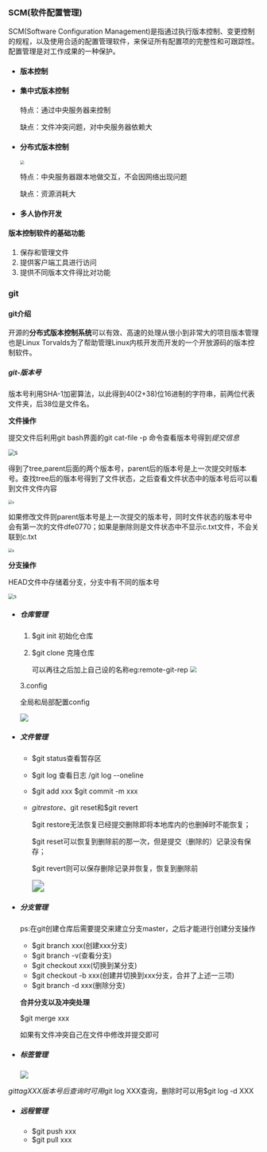 ### SCM(软件配置管理)

SCM(Software Configuration Management)是指通过执行版本控制、变更控制的规程，以及使用合适的配置管理软件，来保证所有配置项的完整性和可跟踪性。配置管理是对工作成果的一种保护。

- #### 版本控制

- #### 集中式版本控制

  特点：通过中央服务器来控制

  缺点：文件冲突问题，对中央服务器依赖大

- #### 分布式版本控制

  <img src="C:\Users\cloak\Pictures\Screenshots\屏幕截图 2023-08-21 180937.png" style="zoom:50%;" />

  特点：中央服务器跟本地做交互，不会因网络出现问题

  缺点：资源消耗大

- #### 多人协作开发

#### 版本控制软件的基础功能

1. 保存和管理文件
2. 提供客户端工具进行访问
3. 提供不同版本文件得比对功能 



### git

#### git介绍

开源的**分布式版本控制系统**可以有效、高速的处理从很小到非常大的项目版本管理也是Linux Torvalds为了帮助管理Linux内核开发而开发的一个开放源码的版本控制软件。

##### git-版本号

版本号利用SHA-1加密算法，以此得到40(2+38)位16进制的字符串，前两位代表文件夹，后38位是文件名。

**文件操作**

提交文件后利用git bash界面的git cat-file -p 命令查看版本号得到*提交信息*

<img src="git.assets/%E5%B1%8F%E5%B9%95%E6%88%AA%E5%9B%BE%202023-08-22%20113539.png" alt="s" style="zoom:80%;" />

得到了tree,parent后面的两个版本号，parent后的版本号是上一次提交时版本号。查找tree后的版本号得到了文件状态，之后查看文件状态中的版本号后可以看到文件文件内容

<img src="git.assets/%E5%B1%8F%E5%B9%95%E6%88%AA%E5%9B%BE%202023-08-22%20112123.png" alt="s" style="zoom:50%;" />

如果修改文件则parent版本号是上一次提交的版本号，同时文件状态的版本号中会有第一次的文件dfe0770；如果是删除则是文件状态中不显示c.txt文件，不会关联到c.txt

<img src="git.assets/%E5%B1%8F%E5%B9%95%E6%88%AA%E5%9B%BE%202023-08-22%20114649.png" alt="s" style="zoom:50%;" />

**分支操作**

HEAD文件中存储着分支，分支中有不同的版本号

<img src="git.assets/%E5%B1%8F%E5%B9%95%E6%88%AA%E5%9B%BE%202023-08-22%20121157.png" alt="s" style="zoom:70%;" />

- ##### 仓库管理

  1. $git init 初始化仓库

  2. $git clone 克隆仓库

     可以再往之后加上自己设的名称eg:remote-git-rep
     <img src="git.assets/%E5%B1%8F%E5%B9%95%E6%88%AA%E5%9B%BE%202023-08-22%20122245.png" style="zoom:80%;" />

    3.config

  全局和局部配置config

  ![](git.assets/%E5%B1%8F%E5%B9%95%E6%88%AA%E5%9B%BE%202023-08-22%20122706.png)

- ##### 文件管理

  - $git status查看暂存区

  - $git log 查看日志 /git log --oneline

  - $git add xxx  $git commit -m xxx

  - $git restore、$git reset和$git revert

    $git restore无法恢复已经提交删除即将本地库内的也删掉时不能恢复；

    $git reset可以恢复到删除前的那一次，但是提交（删除的）记录没有保存；

    $git revert则可以保存删除记录并恢复，恢复到删除前

    <img src="git.assets/%E5%B1%8F%E5%B9%95%E6%88%AA%E5%9B%BE%202023-08-22%20172330.png" style="zoom:150%;" />

    

- ##### 分支管理

  ps:在git创建仓库后需要提交来建立分支master，之后才能进行创建分支操作

  - $git branch xxx(创建xxx分支)
  - $git branch -v(查看分支)
  - $git checkout xxx(切换到某分支)
  - $git checkout -b xxx(创建并切换到xxx分支，合并了上述一三项)
  - $git branch -d xxx(删除分支)

  **合并分支以及冲突处理**

  $git merge xxx

  如果有文件冲突自己在文件中修改并提交即可

- ##### 标签管理

  ![](git.assets/%E5%B1%8F%E5%B9%95%E6%88%AA%E5%9B%BE%202023-08-22%20174448.png)

$git tag XXX 版本号后查询时可用$git log XXX查询，删除时可以用$git log -d XXX

- ##### 远程管理

  - $git push xxx
  - $git pull   xxx



